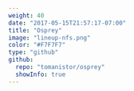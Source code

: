 ```yaml
---
weight: 40
date: "2017-05-15T21:57:17-07:00"
title: "Osprey"
image: "lineup-nfs.png"
color: "#F7F7F7"
type: "github"
github:
  repo: "tomanistor/osprey"
  showInfo: true
---
```

